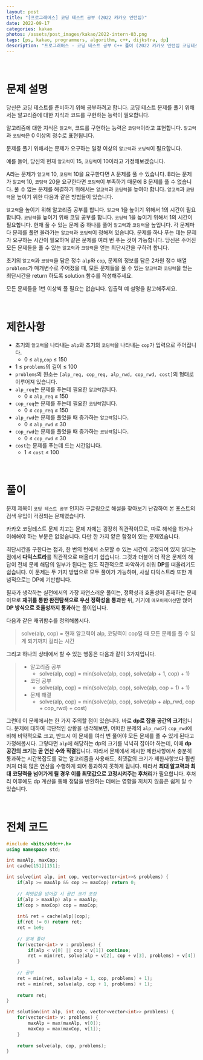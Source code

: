 ```yaml
---
layout: post
title: "[프로그래머스] 코딩 테스트 공부 (2022 카카오 인턴십)"
date: 2022-09-17
categories: kakao
photos: /assets/post_images/kakao/2022-intern-03.png
tags: [ps, kakao, programmers, algorithm, c++, dijkstra, dp]
description: "프로그래머스 - 코딩 테스트 공부 C++ 풀이 (2022 카카오 인턴십 코딩테스트 기출)"
---
```


<br>

# 문제 설명

당신은 코딩 테스트를 준비하기 위해 공부하려고 합니다. 코딩 테스트 문제를 풀기 위해서는 알고리즘에 대한 지식과 코드를 구현하는 능력이 필요합니다.

알고리즘에 대한 지식은 `알고력`, 코드를 구현하는 능력은 `코딩력`이라고 표현합니다. `알고력`과 ``코딩력``은 0 이상의 정수로 표현됩니다.

문제를 풀기 위해서는 문제가 요구하는 일정 이상의 `알고력`과 `코딩력`이 필요합니다.

예를 들어, 당신의 현재 `알고력`이 15, `코딩력`이 10이라고 가정해보겠습니다.

A라는 문제가 `알고력` 10, `코딩력` 10을 요구한다면 A 문제를 풀 수 있습니다.
B라는 문제가 `알고력` 10, `코딩력` 20을 요구한다면 `코딩력`이 부족하기 때문에 B 문제를 풀 수 없습니다.
풀 수 없는 문제를 해결하기 위해서는 `알고력`과 `코딩력`을 높여야 합니다. `알고력`과 `코딩력`을 높이기 위한 다음과 같은 방법들이 있습니다.

`알고력`을 높이기 위해 알고리즘 공부를 합니다. `알고력` 1을 높이기 위해서 1의 시간이 필요합니다.
`코딩력`을 높이기 위해 코딩 공부를 합니다. `코딩력` 1을 높이기 위해서 1의 시간이 필요합니다.
현재 풀 수 있는 문제 중 하나를 풀어 `알고력`과 `코딩력`을 높입니다. 각 문제마다 문제를 풀면 올라가는 `알고력`과 `코딩력`이 정해져 있습니다.
문제를 하나 푸는 데는 문제가 요구하는 시간이 필요하며 같은 문제를 여러 번 푸는 것이 가능합니다.
당신은 주어진 모든 문제들을 풀 수 있는 `알고력`과 `코딩력`을 얻는 최단시간을 구하려 합니다.

초기의 `알고력`과 `코딩력`을 담은 정수 `alp`와 `cop`, 문제의 정보를 담은 2차원 정수 배열 `problems`가 매개변수로 주어졌을 때, 모든 문제들을 풀 수 있는 `알고력`과 `코딩력`을 얻는 최단시간을 return 하도록 solution 함수를 작성해주세요.

모든 문제들을 1번 이상씩 풀 필요는 없습니다. 입출력 예 설명을 참고해주세요.

<br>

# 제한사항

- 초기의 `알고력`을 나타내는 `alp`와 초기의 `코딩력`을 나타내는 `cop`가 입력으로 주어집니다.
  - 0 ≤ `alp`,`cop` ≤ 150
- 1 ≤ `problems`의 길이 ≤ 100
- `problems`의 원소는 `[alp_req, cop_req, alp_rwd, cop_rwd, cost]`의 형태로 이루어져 있습니다.
- `alp_req`는 문제를 푸는데 필요한 `알고력`입니다.
  - 0 ≤ `alp_req` ≤ 150
- `cop_req`는 문제를 푸는데 필요한 `코딩력`입니다.
  - 0 ≤ `cop_req` ≤ 150
- `alp_rwd`는 문제를 풀었을 때 증가하는 `알고력`입니다.
  - 0 ≤ `alp_rwd` ≤ 30
- `cop_rwd`는 문제를 풀었을 때 증가하는 `코딩력`입니다.
  - 0 ≤ `cop_rwd` ≤ 30
- `cost`는 문제를 푸는데 드는 시간입니다.
  - 1 ≤ `cost` ≤ 100

<br>

# 풀이

문제 제목이 `코딩 테스트 공부` 인지라 구글링으로 해설을 찾아보기 난감하여 본 포스트의 검색 유입이 걱정되는 문제였습니다.

카카오 코딩테스트 문제 치고는 문제 자체는 굉장히 직관적이므로, 따로 해석을 하거나 이해해야 하는 부분은 없었습니다. 다만 한 가지 얕은 함정이 있는 문제였습니다.

최단시간을 구한다는 점과, 한 번의 턴에서 소모할 수 있는 시간이 고정되어 있지 않다는 점에서 **다익스트라**를 직관적으로 떠올리기 쉽습니다. 그것과 더불어 더 작은 문제의 해답이 전체 문제 해답의 일부가 된다는 점도 직관적으로 파악하기 쉬워 **DP**를 떠올리기도 쉽습니다. 이 문제는 두 가지 방법으로 모두 풀이가 가능하며, 사실 다익스트라 또한 개념적으로는 DP에 기반합니다.

필자가 생각하는 실전에서의 가장 자연스러운 풀이는, 정확성과 효율성이 존재하는 문제이므로 **재귀를 통한 완전탐색으로 우선 정확성을 통과**한 뒤, 거기에 `메모이제이션`만 얹어 **DP 방식으로 효율성까지 통과**하는 풀이입니다.

다음과 같은 재귀함수를 정의해봅시다.

> solve(alp, cop) = 현재 알고력이 alp, 코딩력이 cop일 때 모든 문제를 풀 수 있게 되기까지 걸리는 시간

그리고 하나의 상태에서 할 수 있는 행동은 다음과 같이 3가지입니다.

> - 알고리즘 공부
>   - solve(alp, cop) = min(solve(alp, cop), solve(alp + 1, cop) + 1)
> - 코딩 공부
>   - solve(alp, cop) = min(solve(alp, cop), solve(alp, cop + 1) + 1)
> - 문제 해결
>   - solve(alp, cop) = min(solve(alp, cop), solve(alp + alp_rwd, cop + cop_rwd) + cost)

그런데 이 문제에서는 한 가지 주의할 점이 있습니다. 바로 **dp로 잡을 공간의 크기**입니다. 문제에 대하여 극단적인 상황을 생각해보면, 어떠한 문제의 `alp_rwd`가 `cop_rwd`에 비해 비약적으로 크고, 반드시 이 문제를 여러 번 풀어야 모든 문제를 풀 수 있게 된다고 가정해봅시다. 그렇다면 `alp`에 해당하는 dp의 크기를 넉넉히 잡아야 하는데, 이때 **dp 공간의 크기는 곧 연산 수와 직결**됩니다. 따라서 문제에서 제시한 제한사항에서 충분히 통과하는 시간복잡도를 갖는 알고리즘을 사용해도, 최댓값의 크기가 제한사항보다 훨씬 커져 더욱 많은 연산을 수행하게 되어 통과하지 못하게 됩니다. 따라서 **최대 알고력과 최대 코딩력을 넘어가게 될 경우 이를 최댓값으로 고정시켜주는 후처리**가 필요합니다. 후처리 이후에도 dp 계산을 통해 정답을 반환하는 데에는 영향을 끼치지 않음은 쉽게 알 수 있습니다.

<br>

# 전체 코드

```c++
#include <bits/stdc++.h>
using namespace std;

int maxAlp, maxCop;
int cache[151][151];

int solve(int alp, int cop, vector<vector<int>>& problems) {
    if(alp >= maxAlp && cop >= maxCop) return 0;
    
    // 최댓값을 넘어갈 시 공간 크기 조정
    if(alp > maxAlp) alp = maxAlp;
    if(cop > maxCop) cop = maxCop;
    
    int& ret = cache[alp][cop];
    if(ret != 0) return ret;
    ret = 1e9;
    
    // 문제 풀이
    for(vector<int> v : problems) {
        if(alp < v[0] || cop < v[1]) continue;
        ret = min(ret, solve(alp + v[2], cop + v[3], problems) + v[4]);
    }
    
    // 공부
    ret = min(ret, solve(alp + 1, cop, problems) + 1);
    ret = min(ret, solve(alp, cop + 1, problems) + 1);
    
    return ret;
}

int solution(int alp, int cop, vector<vector<int>> problems) {
    for(vector<int> v: problems) {
        maxAlp = max(maxAlp, v[0]);
        maxCop = max(maxCop, v[1]);
    }
    
    return solve(alp, cop, problems);
}
```